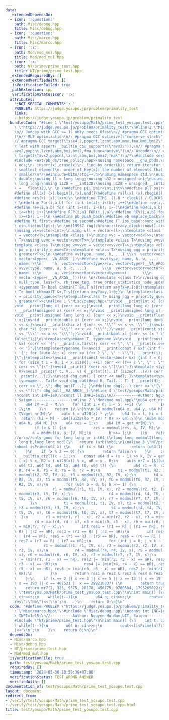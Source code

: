 ```yaml
---
data:
  _extendedDependsOn:
  - icon: ':question:'
    path: Misc/debug.hpp
    title: Misc/debug.hpp
  - icon: ':question:'
    path: Misc/marco.hpp
    title: Misc/marco.hpp
  - icon: ':x:'
    path: Mod/mod_mul.hpp
    title: Mod/mod_mul.hpp
  - icon: ':x:'
    path: NT/prime/prime_test.hpp
    title: NT/prime/prime_test.hpp
  _extendedRequiredBy: []
  _extendedVerifiedWith: []
  _isVerificationFailed: true
  _pathExtension: cpp
  _verificationStatusIcon: ':x:'
  attributes:
    '*NOT_SPECIAL_COMMENTS*': ''
    PROBLEM: https://judge.yosupo.jp/problem/primality_test
    links:
    - https://judge.yosupo.jp/problem/primality_test
  bundledCode: "#line 1 \"test/yosupo/Math/prime_test_yosupo.test.cpp\"\n#define PROBLEM\
    \ \"https://judge.yosupo.jp/problem/primality_test\"\n#line 2 \"Misc/marco.hpp\"\
    \n// Judges with GCC >= 12 only needs Ofast\n// #pragma GCC optimize(\"O3,no-stack-protector,fast-math,unroll-loops,tree-vectorize\"\
    )\n// MLE optimization\n// #pragma GCC optimize(\"conserve-stack\")\n// Old judges\n\
    // #pragma GCC target(\"sse4.2,popcnt,lzcnt,abm,mmx,fma,bmi,bmi2\")\n// New judges.\
    \ Test with assert(__builtin_cpu_supports(\"avx2\"));\n// #pragma GCC target(\"\
    avx2,popcnt,lzcnt,abm,bmi,bmi2,fma,tune=native\")\n// Atcoder\n// #pragma GCC\
    \ target(\"avx2,popcnt,lzcnt,abm,bmi,bmi2,fma\")\n/*\n#include <ext/pb_ds/assoc_container.hpp>\n\
    #include <ext/pb_ds/tree_policy.hpp>\nusing namespace __gnu_pbds;\ntypedef tree<int,null_type,less<int>,rb_tree_tag,tree_order_statistics_node_update>\
    \ ods;\n- insert(x),erase(x)\n- find_by_order(k): return iterator to the k-th\
    \ smallest element\n- order_of_key(x): the number of elements that are strictly\
    \ smaller\n*/\n#include<bits/stdc++.h>\nusing namespace std;\n\nusing ld = long\
    \ double;\nusing ll = long long;\nusing u32 = unsigned int;\nusing u64 = unsigned\
    \ long long;\nusing i128 = __int128;\nusing u128 = unsigned __int128;\nusing f128\
    \ = __float128;\n \n \n#define pii pair<int,int>\n#define pll pair<ll,ll>\n \n\
    #define all(x) (x).begin(),(x).end()\n#define rall(x) (x).rbegin(),(x).rend()\n\
    #define ars(x) (x),(x+n)\n \n#define TIME  (1.0 * clock() / CLOCKS_PER_SEC)\n\
    \ \n#define For(i,a,b) for (int i=(a); i<(b); i++)\n#define rep(i,a) For(i,0,a)\n\
    #define rev(i,a,b) for (int i=(a); i>(b); i--)\n#define FOR(i,a,b) for (int i=(a);\
    \ i<=(b); i++)\n#define REP(i,a) FOR(i,1,a)\n#define REV(i,a,b) for (int i=(a);\
    \ i>=(b); i--)\n \n#define pb push_back\n#define eb emplace_back\n#define mp make_pair\n\
    #define fi first\n#define se second\n#define FT ios_base::sync_with_stdio(false);\
    \ cin.tie(nullptr);\n \nmt19937 rng(chrono::steady_clock::now().time_since_epoch().count());\n\
    \nusing vi=vector<int>;\nusing vll = vector<ll>;\ntemplate <class T>\nusing vc\
    \ = vector<T>;\ntemplate <class T>\nusing vvc = vector<vc<T>>;\ntemplate <class\
    \ T>\nusing vvvc = vector<vvc<T>>;\ntemplate <class T>\nusing vvvvc = vector<vvvc<T>>;\n\
    template <class T>\nusing vvvvvc = vector<vvvvc<T>>;\ntemplate <class T>\nusing\
    \ pq = priority_queue<T>;\ntemplate <class T>\nusing pqg = priority_queue<T, vector<T>,\
    \ greater<T>>;\n \n#define vv(type, name, h, ...) \\\n  vector<vector<type>> name(h,\
    \ vector<type>(__VA_ARGS__))\n#define vvv(type, name, h, w, ...)   \\\n  vector<vector<vector<type>>>\
    \ name( \\\n      h, vector<vector<type>>(w, vector<type>(__VA_ARGS__)))\n#define\
    \ vvvv(type, name, a, b, c, ...)       \\\n  vector<vector<vector<vector<type>>>>\
    \ name( \\\n      a, vector<vector<vector<type>>>(       \\\n             b, vector<vector<type>>(c,\
    \ vector<type>(__VA_ARGS__))))\n \n//template <class T>\n//using ods =\n//   tree<T,\
    \ null_type, less<T>, rb_tree_tag, tree_order_statistics_node_update>;\n \ntemplate\
    \ <typename T> bool chkmin(T &x,T y){return x>y?x=y,1:0;}\ntemplate <typename\
    \ T> bool chkmax(T &x,T y){return x<y?x=y,1:0;}\n \ntemplate<class T> using pq\
    \ = priority_queue<T>;\ntemplate<class T> using pqg = priority_queue<T, vector<T>,\
    \ greater<T>>;\n#line 1 \"Misc/debug.hpp\"\nvoid __print(int x) {cerr << x;}\n\
    void __print(long x) {cerr << x;}\nvoid __print(long long x) {cerr << x;}\nvoid\
    \ __print(unsigned x) {cerr << x;}\nvoid __print(unsigned long x) {cerr << x;}\n\
    void __print(unsigned long long x) {cerr << x;}\nvoid __print(float x) {cerr <<\
    \ x;}\nvoid __print(double x) {cerr << x;}\nvoid __print(long double x) {cerr\
    \ << x;}\nvoid __print(char x) {cerr << '\\'' << x << '\\'';}\nvoid __print(const\
    \ char *x) {cerr << '\\\"' << x << '\\\"';}\nvoid __print(const string &x) {cerr\
    \ << '\\\"' << x << '\\\"';}\nvoid __print(bool x) {cerr << (x ? \"true\" : \"\
    false\");}\n\ntemplate<typename T, typename V>\nvoid __print(const pair<T, V>\
    \ &x) {cerr << '{'; __print(x.first); cerr << \", \"; __print(x.second); cerr\
    \ << '}';}\ntemplate<typename T>\nvoid __print(const T &x) {int f = 0; cerr <<\
    \ '{'; for (auto &i: x) cerr << (f++ ? \", \" : \"\"), __print(i); cerr << \"\
    }\";}\ntemplate<>\nvoid __print(const vector<bool> &x) {int f = 0; cerr << '{';\
    \ for (size_t i = 0; i < x.size(); ++i) cerr << (f++ ? \", \" : \"\"), __print(x[i]);\
    \ cerr << \"}\";}\nvoid _print() {cerr << \"]\\n\";}\ntemplate <typename T, typename...\
    \ V>\nvoid _print(T t, V... v) {__print(t); if (sizeof...(v)) cerr << \", \";\
    \ _print(v...);}\n\nvoid dbg_out() { cerr << endl; }\ntemplate<typename Head,\
    \ typename... Tail> void dbg_out(Head H, Tail... T) { __print(H); if (sizeof...(T))\
    \ cerr << \", \"; dbg_out(T...); }\n#define dbg(...) cerr << \"[\" << #__VA_ARGS__\
    \ << \"]:\"; dbg_out(__VA_ARGS__);\n#line 4 \"test/yosupo/Math/prime_test_yosupo.test.cpp\"\
    \nconst int INF=1e9;\nconst ll INFI=1e15;\n//----------Author: Nguyen Ho Nam,UIT,\
    \ Saigon-----------------\n#line 2 \"Mod/mod_mul.hpp\"\nu64 get_nr(u64 M) {\n\
    \    u64 IV = 2 - M;\n    for (int i = 0; i < 5; ++i) {\n        IV *= 2 - M *\
    \ IV;\n    }\n    return IV;\n}\n\nu64 modmul(u64 x, u64 y, u64 M) {\n    u64\
    \ IV=get_nr(M);\n    auto t = u128(x) * y;\n    u64 lo = t, hi = t >> 64;\n  \
    \  return (hi + M) - u64((u128(lo * IV) * M) >> 64);\n}\n \nu64 modpow(u64 a,\
    \ u64 b, u64 M) {\n    u64 res = 1;\n    u64 IV = get_nr(M);\n    while (b) {\n\
    \        if (b & 1) {\n            res = modmul(res, a, IV, M);\n        }\n \
    \       a = modmul(a, a, IV, M);\n        b >>= 1;\n    }\n    return res;\n}\n\
    //or\n//only good for long long or int64_t\nlong long modmul2(long long a,long\
    \ long b,long long mod){\n   return (a*b)%mod;\n}\n#line 3 \"NT/prime/prime_test.hpp\"\
    \nbool isPrime(u64 x) {\n    if (x < 64) {\n        return (u64(1) << x) & 0x28208a20a08a28ac;\n\
    \    }\n    if (x % 2 == 0) {\n        return false;\n    }\n    const int k =\
    \ __builtin_ctzll(x - 1);\n    const u64 d = (x - 1) >> k, IV = get_nr(x), R =\
    \ (-x) % x, R2 = (-u128(x)) % x, nR = x - R;\n    auto mr7 = [&](u64 t1, u64 t2,\
    \ u64 t3, u64 t4, u64 t5, u64 t6, u64 t7) {\n        u64 r1 = R, r2 = R, r3 =\
    \ R, r4 = R, r5 = R, r6 = R, r7 = R;\n        t1 = modmul(t1, R2, IV, x), t2 =\
    \ modmul(t2, R2, IV, x), t3 = modmul(t3, R2, IV, x);\n        t4 = modmul(t4,\
    \ R2, IV, x), t5 = modmul(t5, R2, IV, x), t6 = modmul(t6, R2, IV, x), t7 = modmul(t7,\
    \ R2, IV, x);\n        for (u64 b = d; b; b >>= 1) {\n            if (b & 1) {\n\
    \                r1 = modmul(r1, t1, IV, x), r2 = modmul(r2, t2, IV, x), r3 =\
    \ modmul(r3, t3, IV, x);\n                r4 = modmul(r4, t4, IV, x), r5 = modmul(r5,\
    \ t5, IV, x), r6 = modmul(r6, t6, IV, x), r7 = modmul(r7, t7, IV, x);\n      \
    \      }\n            t1 = modmul(t1, t1, IV, x), t2 = modmul(t2, t2, IV, x),\
    \ t3 = modmul(t3, t3, IV, x);\n            t4 = modmul(t4, t4, IV, x), t5 = modmul(t5,\
    \ t5, IV, x), t6 = modmul(t6, t6, IV, x), t7 = modmul(t7, t7, IV, x);\n      \
    \  }\n        r1 = min(r1, r1 - x), r2 = min(r2, r2 - x), r3 = min(r3, r3 - x);\n\
    \        r4 = min(r4, r4 - x), r5 = min(r5, r5 - x), r6 = min(r6, r6 - x), r7\
    \ = min(r7, r7 - x);\n        int res1 = (r1 == R) | (r1 == nR), res2 = (r2 ==\
    \ R) | (r2 == nR), res3 = (r3 == R) | (r3 == nR);\n        int res4 = (r4 == R)\
    \ | (r4 == nR), res5 = (r5 == R) | (r5 == nR), res6 = (r6 == R) | (r6 == nR),\
    \ res7 = (r7 == R) | (r7 == nR);\n        for (int j = 0; j < k - 1; ++j) {\n\
    \            r1 = modmul(r1, r1, IV, x), r2 = modmul(r2, r2, IV, x), r3 = modmul(r3,\
    \ r3, IV, x);\n            r4 = modmul(r4, r4, IV, x), r5 = modmul(r5, r5, IV,\
    \ x), r6 = modmul(r6, r6, IV, x), r7 = modmul(r7, r7, IV, x);\n            res1\
    \ |= (min(r1, r1 - x) == nR), res2 |= (min(r2, r2 - x) == nR), res3 |= (min(r3,\
    \ r3 - x) == nR);\n            res4 |= (min(r4, r4 - x) == nR), res5 |= (min(r5,\
    \ r5 - x) == nR), res6 |= (min(r6, r6 - x) == nR), res7 |= (min(r7, r7 - x) ==\
    \ nR);\n        }\n        return res1 & res2 & res3 & res4 & res5 & res6 & res7;\n\
    \    };\n    if (x == 2 || x == 3 || x == 5 || x == 13 || x == 19 || x == 73 ||\
    \ x == 193 || x == 407521 || x == 299210837) {\n        return true;\n    }\n\
    \    return mr7(2, 325, 9375, 28178, 450775, 9780504, 1795265022);\n}\n#line 8\
    \ \"test/yosupo/Math/prime_test_yosupo.test.cpp\"\n\nint main() {\n    int t;\
    \ cin>>t;\n    while(t--){\n        u64 n; cin>>n;\n        cout<<(isPrime(n)?\"\
    Yes\":\"No\")<<'\\n';\n    }\n    return 0;\n}\n"
  code: "#define PROBLEM \"https://judge.yosupo.jp/problem/primality_test\"\n#include\
    \ \"Misc/marco.hpp\"\n#include \"Misc/debug.hpp\"\nconst int INF=1e9;\nconst ll\
    \ INFI=1e15;\n//----------Author: Nguyen Ho Nam,UIT, Saigon-----------------\n\
    #include \"NT/prime/prime_test.hpp\"\n\nint main() {\n    int t; cin>>t;\n   \
    \ while(t--){\n        u64 n; cin>>n;\n        cout<<(isPrime(n)?\"Yes\":\"No\"\
    )<<'\\n';\n    }\n    return 0;\n}\n"
  dependsOn:
  - Misc/marco.hpp
  - Misc/debug.hpp
  - NT/prime/prime_test.hpp
  - Mod/mod_mul.hpp
  isVerificationFile: true
  path: test/yosupo/Math/prime_test_yosupo.test.cpp
  requiredBy: []
  timestamp: '2024-05-30 10:59:39+07:00'
  verificationStatus: TEST_WRONG_ANSWER
  verifiedWith: []
documentation_of: test/yosupo/Math/prime_test_yosupo.test.cpp
layout: document
redirect_from:
- /verify/test/yosupo/Math/prime_test_yosupo.test.cpp
- /verify/test/yosupo/Math/prime_test_yosupo.test.cpp.html
title: test/yosupo/Math/prime_test_yosupo.test.cpp
---
```

